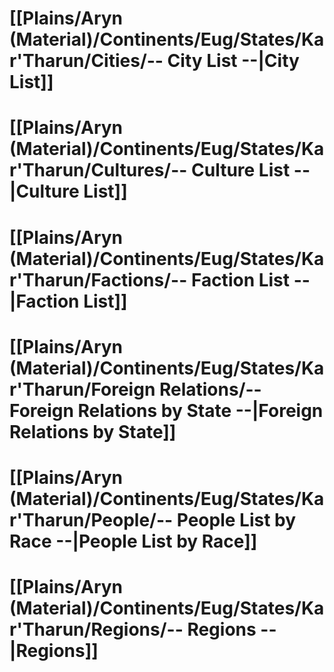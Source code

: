 # [[Plains/Aryn (Material)/Continents/Eug/States/Kar'Tharun/Cities/-- City List --|City List]]

# [[Plains/Aryn (Material)/Continents/Eug/States/Kar'Tharun/Cultures/-- Culture List --|Culture List]]

# [[Plains/Aryn (Material)/Continents/Eug/States/Kar'Tharun/Factions/-- Faction List --|Faction List]]

# [[Plains/Aryn (Material)/Continents/Eug/States/Kar'Tharun/Foreign Relations/-- Foreign Relations by State --|Foreign Relations by State]]

# [[Plains/Aryn (Material)/Continents/Eug/States/Kar'Tharun/People/-- People List by Race --|People List by Race]]

# [[Plains/Aryn (Material)/Continents/Eug/States/Kar'Tharun/Regions/-- Regions --|Regions]]